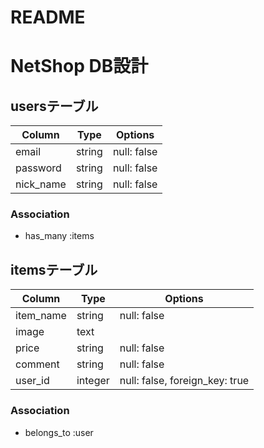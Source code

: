 # README
# NetShop DB設計
## usersテーブル
|Column|Type|Options|
|------|----|-------|
|email|string|null: false|
|password|string|null: false|
|nick_name|string|null: false|
### Association
- has_many :items

## itemsテーブル
|Column|Type|Options|
|------|----|-------|
|item_name|string|null: false|
|image|text|
|price|string|null: false|
|comment|string|null: false|
|user_id|integer|null: false, foreign_key: true|

### Association
- belongs_to :user


#
